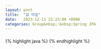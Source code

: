 ```yaml
---
layout: post
title:  "값 타입"
date:   2023-12-11 22:23:00 +0900
categories: Group&nbsp;:&nbsp;Spring JPA
---
```


### 

{% highlight java %}
{% endhighlight %}